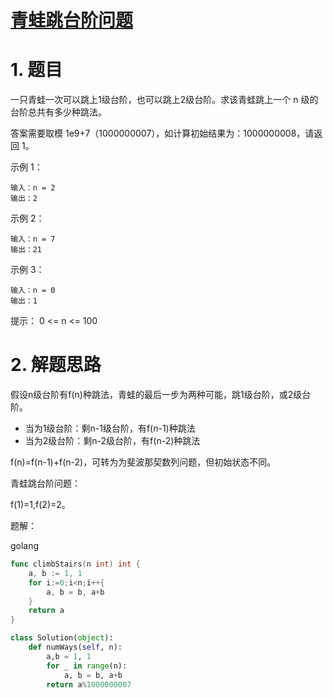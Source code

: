 # [青蛙跳台阶问题](https://leetcode-cn.com/problems/qing-wa-tiao-tai-jie-wen-ti-lcof/)

# 1. 题目

一只青蛙一次可以跳上1级台阶，也可以跳上2级台阶。求该青蛙跳上一个 n 级的台阶总共有多少种跳法。

答案需要取模 1e9+7（1000000007），如计算初始结果为：1000000008，请返回 1。

示例 1：

```
输入：n = 2
输出：2
```

示例 2：

```
输入：n = 7
输出：21
```

示例 3：

```
输入：n = 0
输出：1
```

提示：
0 <= n <= 100

# 2. 解题思路

假设n级台阶有f(n)种跳法，青蛙的最后一步为两种可能，跳1级台阶，或2级台阶。

- 当为1级台阶：剩n-1级台阶，有f(n-1)种跳法
- 当为2级台阶：剩n-2级台阶，有f(n-2)种跳法

f(n)=f(n-1)+f(n-2)，可转为为斐波那契数列问题，但初始状态不同。

青蛙跳台阶问题：

f(1)=1,f(2)=2。

题解：

golang

```go
func climbStairs(n int) int {
    a, b := 1, 1
    for i:=0;i<n;i++{
        a, b = b, a+b
    }
    return a
}
```

```python
class Solution(object):
    def numWays(self, n):
        a,b = 1, 1
        for _ in range(n):
            a, b = b, a+b 
        return a%1000000007   
```
